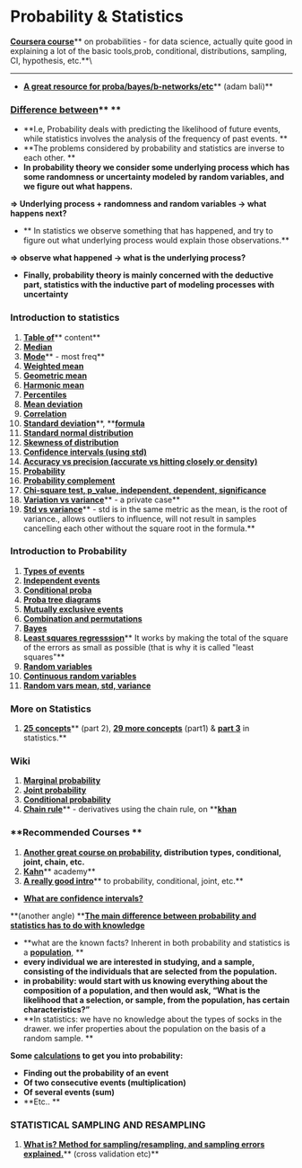 # Probability & Statistics

[**Coursera course**](https://www.youtube.com/watch?v=WkOinijQmPU\&list=PLpl-gQkQivXiBmGyzLrUjzsblmQsLtkzJ\&index=1)** on probabilities - for data science, actually quite good in explaining a lot of the basic tools,prob, conditional, distributions, sampling, CI, hypothesis, etc.**\
****

* [**A great resource for proba/bayes/b-networks/etc**](https://metacademy.org/graphs/concepts/bayesian\_networks#focus=i9mo2e09\&mode=learn)** (adam bali)**

### [**Difference between**](https://stats.stackexchange.com/questions/665/whats-the-difference-between-probability-and-statistics)** **

* **I.e, Probability deals with predicting the likelihood of future events, while statistics involves the analysis of the frequency of past events.   **
* **The problems considered by probability and statistics are inverse to each other. **
* **In probability theory we consider some underlying process which has some randomness or uncertainty modeled by random variables, and we figure out what happens.**

**=> Underlying process + randomness and random variables -> what happens next?**

* ** In statistics we observe something that has happened, and try to figure out what underlying process would explain those observations.**

**=> observe what happened -> what is the underlying process?**

* **Finally, probability theory is mainly concerned with the deductive part, statistics with the inductive part of modeling processes with uncertainty**

### **Introduction to statistics**

1. [**Table of**](https://www.mathsisfun.com/data/index.html#stats)** content**
2. [**Median**](https://www.mathsisfun.com/median.html)
3. [**Mode**](https://www.mathsisfun.com/mode.html)** - most freq**
4. [**Weighted mean**](https://www.mathsisfun.com/data/weighted-mean.html)
5. [**Geometric mean**](https://www.mathsisfun.com/numbers/geometric-mean.html)
6. [**Harmonic mean**](https://www.mathsisfun.com/numbers/harmonic-mean.html)
7. [**Percentiles**](https://www.mathsisfun.com/data/percentiles.html)
8. [**Mean deviation**](https://www.mathsisfun.com/data/mean-deviation.html)
9. [**Correlation**](https://www.mathsisfun.com/data/correlation.html)
10. [**Standard deviation**](https://www.mathsisfun.com/data/standard-deviation.html)**, **[**formula**](https://www.mathsisfun.com/data/standard-deviation-formulas.html)
11. [**Standard normal distribution**](https://www.mathsisfun.com/data/standard-normal-distribution.html)
12. [**Skewness of distribution**](https://www.mathsisfun.com/data/skewness.html)
13. [**Confidence intervals (using std)**](https://www.mathsisfun.com/data/confidence-interval.html)
14. [**Accuracy vs precision (accurate vs hitting closely or density)**](https://www.mathsisfun.com/accuracy-precision.html)
15. [**Probability**](https://www.mathsisfun.com/data/probability.html)
16. [**Probability complement**](https://www.mathsisfun.com/data/probability-complement.html)
17. [**Chi-square test, p\_value, independent, dependent, significance**](https://www.mathsisfun.com/data/chi-square-test.html)
18. [**Variation vs variance**](https://stats.stackexchange.com/questions/88348/is-variation-the-same-as-variance)** - a private case**
19. [**Std vs variance**](https://www.investopedia.com/ask/answers/021215/what-difference-between-standard-deviation-and-variance.asp)** - std is in the same metric as the mean, is the root of variance., allows outliers to influence, will not result in samples cancelling each other without the square root in the formula.**

### **Introduction to Probability**

1. [**Types of events**](https://www.mathsisfun.com/data/probability-events-types.html)
2. [**Independent events**](https://www.mathsisfun.com/data/probability-events-independent.html)
3. [**Conditional proba**](https://www.mathsisfun.com/data/probability-events-conditional.html)
4. [**Proba tree diagrams**](https://www.mathsisfun.com/data/probability-tree-diagrams.html)
5. [**Mutually exclusive events**](https://www.mathsisfun.com/data/probability-events-mutually-exclusive.html)
6. [**Combination and permutations**](https://www.mathsisfun.com/combinatorics/combinations-permutations.html)
7. [**Bayes**](https://www.mathsisfun.com/data/bayes-theorem.html)
8. [**Least squares regresssion**](https://www.mathsisfun.com/data/least-squares-regression.html)** It works by making the total of the square of the errors as small as possible (that is why it is called "least squares"**
9. [**Random variables**](https://www.mathsisfun.com/data/random-variables.html)
10. [**Continuous random variables**](https://www.mathsisfun.com/data/random-variables-continuous.html)
11. [**Random vars mean, std, variance**](https://www.mathsisfun.com/data/random-variables-mean-variance.html)

### **More on Statistics**

1. [**25 concepts**](https://www.datasciencecentral.com/profiles/blogs/25-statistical-concepts-explained-in-simple-english-part-2)** (part 2), **[**29 more concepts**](https://www.datasciencecentral.com/profiles/blogs/29-statistical-concepts-explained-in-simple-english-part-1)** (part1) & **[**part 3**](https://www.datasciencecentral.com/profiles/blogs/29-statistical-concepts-explained-in-simple-english-part-2?fbclid=IwAR0VQFeBaJsm3ouEf7sV5WAupE1cI3PXhzWe9-lUYkZ\_XCCF72\_3r8w5hrI)** in statistics.**

### **Wiki**

1. [**Marginal probability**](https://en.wikipedia.org/wiki/Marginal\_distribution)
2. [**Joint probability**](https://en.wikipedia.org/wiki/Joint\_probability\_distribution)
3. [**Conditional probability**](https://en.wikipedia.org/wiki/Probability)
4. [**Chain rule**](https://en.wikipedia.org/wiki/Chain\_rule\_\(probability\))** - derivatives using the chain rule, on **[**khan**](https://www.khanacademy.org/math/ap-calculus-ab/ab-differentiation-2-new/ab-3-1a/v/chain-rule-introduction)

### **Recommended Courses **

1. [**Another great course on probability**](http://legacydirs.umiacs.umd.edu/\~jbg/teaching/INST\_414/)**, distribution types, conditional, joint, chain, etc.**
2. [**Kahn**](https://www.khanacademy.org/math/precalculus/prob-comb)** academy**
3. [**A really good intro**](https://www.youtube.com/watch?v=5NMxiOGL39M)** to probability, conditional, joint, etc.**

* [**What are confidence intervals?**](https://towardsdatascience.com/a-very-friendly-introduction-to-confidence-intervals-9add126e714)

**(another angle) **[**The main difference between probability and statistics has to do with knowledge**](https://www.thoughtco.com/probability-vs-statistics-3126368)

* **what are the known facts? Inherent in both probability and statistics is a **[**population**](https://www.thoughtco.com/what-is-a-population-in-statistics-3126308)**, **
* **every individual we are interested in studying, and a sample, consisting of the individuals that are selected from the population.**
* **in probability: would start with us knowing everything about the composition of a population, and then would ask, “What is the likelihood that a selection, or sample, from the population, has certain characteristics?”**
* **In statistics: we have no knowledge about the types of socks in the drawer. we infer properties about the population on the basis of a random sample. **

**Some **[**calculations**](https://www.mathsisfun.com/data/probability.html)** to get you into probability:**

* **Finding out the probability of an event**
* **Of two consecutive events (multiplication)**
* **Of several events (sum)**
* **Etc.. **

### **STATISTICAL SAMPLING AND RESAMPLING**

1. [**What is? Method for sampling/resampling, and sampling errors explained.**](https://machinelearningmastery.com/statistical-sampling-and-resampling/)** (cross validation etc)**
